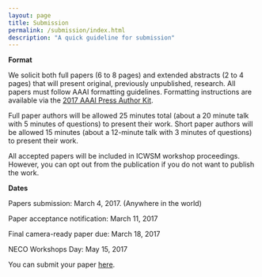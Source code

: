 ```yaml
---
layout: page
title: Submission
permalink: /submission/index.html
description: "A quick guideline for submission"
---
```


**Format**

We solicit both full papers (6 to 8 pages) and extended abstracts (2 to 4 pages) that will present original, previously unpublished, research. All papers must follow AAAI formatting guidelines. Formatting instructions are available via the [2017 AAAI Press Author Kit](http://www.aaai.org/Publications/Templates/AuthorKit17.zip).

Full paper authors will be allowed 25 minutes total (about a 20 minute talk with 5 minutes of questions) to present their work. Short paper authors will be allowed 15 minutes (about a 12-minute talk with 3 minutes of questions) to present their work.

All accepted papers will be included in ICWSM workshop proceedings. However, you can opt out from the publication if you do not want to publish the work.

**Dates**

Papers submission: March 4, 2017. (Anywhere in the world)

Paper acceptance notification: March 11, 2017

Final camera-ready paper due: March 18, 2017

NECO Workshops Day: May 15, 2017

You can submit your paper [here](https://easychair.org/conferences/?conf=neco2017).